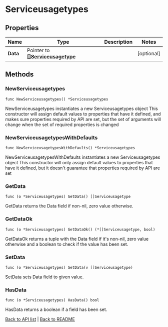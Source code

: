 # Serviceusagetypes

## Properties

Name | Type | Description | Notes
------------ | ------------- | ------------- | -------------
**Data** | Pointer to [**[]Serviceusagetype**](Serviceusagetype.md) |  | [optional] 

## Methods

### NewServiceusagetypes

`func NewServiceusagetypes() *Serviceusagetypes`

NewServiceusagetypes instantiates a new Serviceusagetypes object
This constructor will assign default values to properties that have it defined,
and makes sure properties required by API are set, but the set of arguments
will change when the set of required properties is changed

### NewServiceusagetypesWithDefaults

`func NewServiceusagetypesWithDefaults() *Serviceusagetypes`

NewServiceusagetypesWithDefaults instantiates a new Serviceusagetypes object
This constructor will only assign default values to properties that have it defined,
but it doesn't guarantee that properties required by API are set

### GetData

`func (o *Serviceusagetypes) GetData() []Serviceusagetype`

GetData returns the Data field if non-nil, zero value otherwise.

### GetDataOk

`func (o *Serviceusagetypes) GetDataOk() (*[]Serviceusagetype, bool)`

GetDataOk returns a tuple with the Data field if it's non-nil, zero value otherwise
and a boolean to check if the value has been set.

### SetData

`func (o *Serviceusagetypes) SetData(v []Serviceusagetype)`

SetData sets Data field to given value.

### HasData

`func (o *Serviceusagetypes) HasData() bool`

HasData returns a boolean if a field has been set.


[Back to API list](../README.md#documentation-for-api-endpoints) | [Back to README](../README.md)



